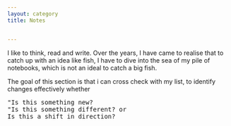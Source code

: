 ```yaml
---
layout: category
title: Notes


---
```

<p class="message">
  <span class="padded-dropcap">I</span> like to think, read and write. Over the years, I have came to realise that to catch up with an idea like fish, I have to dive into the sea of my pile of notebooks, which is not an ideal to catch a big fish.
  
The goal of this section is that i can cross check with my list, to identify changes effectively whether 
<pre>"Is this something new?
"Is this something different? or 
Is this a shift in direction?</pre>


